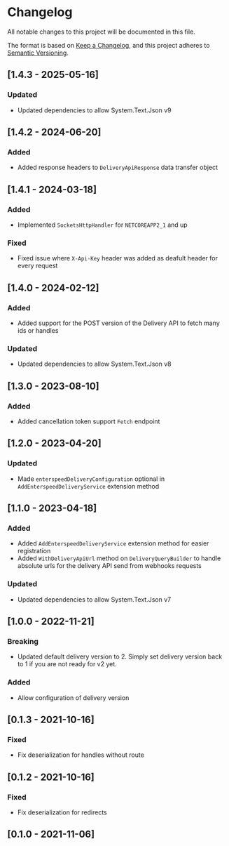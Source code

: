 # Changelog

All notable changes to this project will be documented in this file.

The format is based on [Keep a Changelog](https://keepachangelog.com/en/1.0.0/), and this project adheres to [Semantic Versioning](https://semver.org/spec/v2.0.0.html).


## [1.4.3 - 2025-05-16]
### Updated
  - Updated dependencies to allow System.Text.Json v9

## [1.4.2 - 2024-06-20]
### Added
- Added response headers to `DeliveryApiResponse` data transfer object

## [1.4.1 - 2024-03-18]
### Added
- Implemented `SocketsHttpHandler` for `NETCOREAPP2_1` and up

### Fixed
- Fixed issue where `X-Api-Key` header was added as deafult header for every request


## [1.4.0 - 2024-02-12]
### Added
- Added support for the POST version of the Delivery API to fetch many ids or handles

### Updated
  - Updated dependencies to allow System.Text.Json v8

## [1.3.0 - 2023-08-10]
### Added
- Added cancellation token support `Fetch` endpoint

## [1.2.0 - 2023-04-20]
### Updated
- Made `enterspeedDeliveryConfiguration` optional in `AddEnterspeedDeliveryService` extension method

## [1.1.0 - 2023-04-18]
### Added
- Added `AddEnterspeedDeliveryService` extension method for easier registration
- Added `WithDeliveryApiUrl` method on `DeliveryQueryBuilder` to handle absolute urls for the delivery API send from webhooks requests

### Updated
  - Updated dependencies to allow System.Text.Json v7

## [1.0.0 - 2022-11-21]
### Breaking
  - Updated default delivery version to 2. Simply set delivery version back to 1 if you are not ready for v2 yet.

### Added
  - Allow configuration of delivery version

## [0.1.3 - 2021-10-16]
### Fixed
  - Fix deserialization for handles without route

## [0.1.2 - 2021-10-16]
### Fixed
  - Fix deserialization for redirects

## [0.1.0 - 2021-11-06]